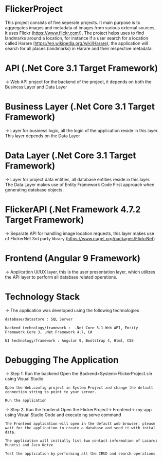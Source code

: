 # FlickerProject
This project consists of five seperate projects. It main purpose is to aggregates images and metadata of images from various external sources, 
it uses Flickr (https://www.flickr.com/).
    The project helps uses to find landmarks around a location, for instance if a user search for a location called Harare (https://en.wikipedia.org/wiki/Harare), the application
    will search for all places (landmarks) in Harare and their respective metadata. 

# API (.Net Core 3.1 Target Framework)
-> Web API project for the backend of the project, it depends on both the Business Layer and Data Layer

# Business Layer (.Net Core 3.1 Target Framework)
-> Layer for business logic, all the logic of the application reside in this layer. This layer depends on the Data Layer

# Data Layer (.Net Core 3.1 Target Framework)
-> Layer for project data entities, all database entities reside in this layer. The Data Layer makes use of Entity Framework Code First approach
   when generating database objects.

# FlickerAPI (.Net Framework 4.7.2 Target Framework)
-> Separate API for handling image location requests, this layer makes use of FlickerNet 3rd party library (https://www.nuget.org/packages/FlickrNet)

# Frontend (Angular 9 Framework)
-> Application UI/UX layer, this is the user presentation layer, which utilizes the API layer to perform all database related operations.

# Technology Stack
-> The application was developed using the following technologies

    database/datastore : SQL Server
    
    backend technology/framework :  .Net Core 3.1 Web API, Entity Framework Core 3, .Net Framework 4.7, C#
    
    UI technology/framework : Angular 9, Bootstrap 4, Html, CSS

# Debugging The Application

-> Step 1: Run the backend
    Open the Backend>System>FlickerProject.sln using Visual Studio
    
    Open the Web.config project in System Project and change the default connection string to point to your server.
    
    Run the application

-> Step 2: Run the frontend
    Open the FlickerProject-> Frontend-> my-app using Visual Studio Code and execute ng serve command
    
    The Frontend application will open in the default web browser, please wait for the application to create a database and seed it with inital data.
    
    The application will initially list two contact information of Lazarus Munetsi and Jaco Kotze
    
    Test the application by performing all the CRUD and search operations 

